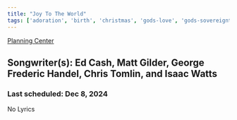 ```yaml
---
title: "Joy To The World"
tags: ['adoration', 'birth', 'christmas', 'gods-love', 'gods-sovereignty', 'joy', 'proclamation']
---
```


[Planning Center](https://services.planningcenteronline.com/songs/13132288)

## Songwriter(s): Ed Cash, Matt Gilder, George Frederic Handel, Chris Tomlin, and Isaac Watts
### Last scheduled: Dec 8, 2024          

No Lyrics
